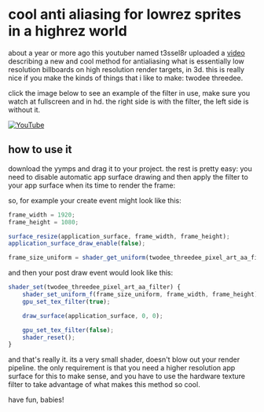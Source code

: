 # cool anti aliasing for lowrez sprites in a highrez world

about a year or more ago this youtuber named t3ssel8r uploaded a [video](https://www.youtube.com/watch?v=d6tp43wZqps) describing a new and cool method for antialiasing what is essentially low resolution billboards on high resolution render targets, in 3d. this is really nice if you make the kinds of things that i like to make: twodee threedee.

click the image below to see an example of the filter in use, make sure you watch at fullscreen and in hd. the right side is with the filter, the left side is without it.

[![YouTube](http://i.ytimg.com/vi/fylwX6hnKDk/hqdefault.jpg)](https://www.youtube.com/watch?v=fylwX6hnKDk)

## how to use it

download the yymps and drag it to your project. the rest is pretty easy: you need to disable automatic app surface drawing and then apply the filter to your app surface when its time to render the frame:

so, for example your create event might look like this:
```js
frame_width = 1920;
frame_height = 1080;

surface_resize(application_surface, frame_width, frame_height);
application_surface_draw_enable(false);

frame_size_uniform = shader_get_uniform(twodee_threedee_pixel_art_aa_filter, "frame_size");
```
and then your post draw event would look like this:
```js
shader_set(twodee_threedee_pixel_art_aa_filter) {
    shader_set_uniform_f(frame_size_uniform, frame_width, frame_height);
    gpu_set_tex_filter(true);

    draw_surface(application_surface, 0, 0);

    gpu_set_tex_filter(false);
    shader_reset();
}
```

and that's really it. its a very small shader, doesn't blow out your render pipeline. the only requirement is that you need a higher resolution app surface for this to make sense, and you have to use the hardware texture filter to take advantage of what makes this method so cool.

have fun, babies!
